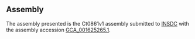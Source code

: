 

Assembly
--------

The assembly presented is the Ct0861v1 assembly submitted to
[INSDC](http://www.insdc.org) with the assembly accession
[GCA\_001625265.1](http://www.ebi.ac.uk/ena/data/view/GCA_001625265.1).
